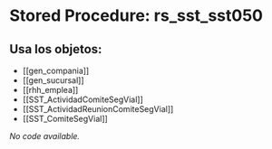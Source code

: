 # Stored Procedure: rs_sst_sst050

## Usa los objetos:
- [[gen_compania]]
- [[gen_sucursal]]
- [[rhh_emplea]]
- [[SST_ActividadComiteSegVial]]
- [[SST_ActividadReunionComiteSegVial]]
- [[SST_ComiteSegVial]]

*No code available.*
